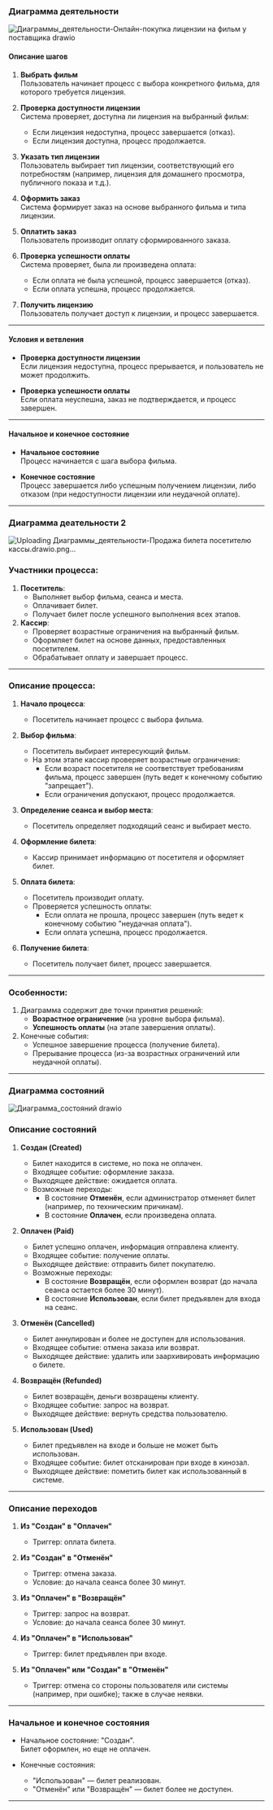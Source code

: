 ### Диаграмма деятельности
![Диаграммы_деятельности-Онлайн-покупка лицензии на фильм у поставщика drawio](https://github.com/user-attachments/assets/a2b742a0-b176-4a73-b970-c21acee78df7)

#### **Описание шагов**

1. **Выбрать фильм**  
    Пользователь начинает процесс с выбора конкретного фильма, для которого требуется лицензия.
    
2. **Проверка доступности лицензии**  
    Система проверяет, доступна ли лицензия на выбранный фильм:
    
    - Если лицензия недоступна, процесс завершается (отказ).
    - Если лицензия доступна, процесс продолжается.
3. **Указать тип лицензии**  
    Пользователь выбирает тип лицензии, соответствующий его потребностям (например, лицензия для домашнего просмотра, публичного показа и т.д.).
    
4. **Оформить заказ**  
    Система формирует заказ на основе выбранного фильма и типа лицензии.
    
5. **Оплатить заказ**  
    Пользователь производит оплату сформированного заказа.
    
6. **Проверка успешности оплаты**  
    Система проверяет, была ли произведена оплата:
    
    - Если оплата не была успешной, процесс завершается (отказ).
    - Если оплата успешна, процесс продолжается.
7. **Получить лицензию**  
    Пользователь получает доступ к лицензии, и процесс завершается.
    

---

#### **Условия и ветвления**

- **Проверка доступности лицензии**  
    Если лицензия недоступна, процесс прерывается, и пользователь не может продолжить.
    
- **Проверка успешности оплаты**  
    Если оплата неуспешна, заказ не подтверждается, и процесс завершен.
    

---

#### **Начальное и конечное состояние**

- **Начальное состояние**  
    Процесс начинается с шага выбора фильма.
    
- **Конечное состояние**  
    Процесс завершается либо успешным получением лицензии, либо отказом (при недоступности лицензии или неудачной оплате).

---

### Диаграмма деательности 2

![Uploading Диаграммы_деятельности-Продажа билета посетителю кассы.drawio.png…]()


### **Участники процесса:**

1. **Посетитель**:
    - Выполняет выбор фильма, сеанса и места.
    - Оплачивает билет.
    - Получает билет после успешного выполнения всех этапов.
2. **Кассир**:
    - Проверяет возрастные ограничения на выбранный фильм.
    - Оформляет билет на основе данных, предоставленных посетителем.
    - Обрабатывает оплату и завершает процесс.

---

### **Описание процесса:**

1. **Начало процесса**:
    
    - Посетитель начинает процесс с выбора фильма.
2. **Выбор фильма**:
    
    - Посетитель выбирает интересующий фильм.
    - На этом этапе кассир проверяет возрастные ограничения:
        - Если возраст посетителя не соответствует требованиям фильма, процесс завершен (путь ведет к конечному событию "запрещает").
        - Если ограничения допускают, процесс продолжается.
3. **Определение сеанса и выбор места**:
    
    - Посетитель определяет подходящий сеанс и выбирает место.
4. **Оформление билета**:
    
    - Кассир принимает информацию от посетителя и оформляет билет.
5. **Оплата билета**:
    
    - Посетитель производит оплату.
    - Проверяется успешность оплаты:
        - Если оплата не прошла, процесс завершен (путь ведет к конечному событию "неудачная оплата").
        - Если оплата успешна, процесс продолжается.
6. **Получение билета**:
    
    - Посетитель получает билет, процесс завершается.

---

### **Особенности:**

1. Диаграмма содержит две точки принятия решений:
    - **Возрастное ограничение** (на уровне выбора фильма).
    - **Успешность оплаты** (на этапе завершения оплаты).
2. Конечные события:
    - Успешное завершение процесса (получение билета).
    - Прерывание процесса (из-за возрастных ограничений или неудачной оплаты).
---

### Диаграмма состояний
![Диаграмма_состояний drawio](https://github.com/user-attachments/assets/f46be5d2-6592-4106-88ba-24d81f484798)


### **Описание состояний**

1. **Создан (Created)**
    
    - Билет находится в системе, но пока не оплачен.
    - Входящее событие: оформление заказа.
    - Выходящее действие: ожидается оплата.
    - Возможные переходы:
        - В состояние **Отменён**, если администратор отменяет билет (например, по техническим причинам).
        - В состояние **Оплачен**, если произведена оплата.
2. **Оплачен (Paid)**
    
    - Билет успешно оплачен, информация отправлена клиенту.
    - Входящее событие: получение оплаты.
    - Выходящее действие: отправить билет покупателю.
    - Возможные переходы:
        - В состояние **Возвращён**, если оформлен возврат (до начала сеанса остается более 30 минут).
        - В состояние **Использован**, если билет предъявлен для входа на сеанс.
3. **Отменён (Cancelled)**
    
    - Билет аннулирован и более не доступен для использования.
    - Входящее событие: отмена заказа или возврат.
    - Выходящее действие: удалить или заархивировать информацию о билете.
4. **Возвращён (Refunded)**
    
    - Билет возвращён, деньги возвращены клиенту.
    - Входящее событие: запрос на возврат.
    - Выходящее действие: вернуть средства пользователю.
5. **Использован (Used)**
    
    - Билет предъявлен на входе и больше не может быть использован.
    - Входящее событие: билет отсканирован при входе в кинозал.
    - Выходящее действие: пометить билет как использованный в системе.

---

### **Описание переходов**

1. **Из "Создан" в "Оплачен"**
    
    - Триггер: оплата билета.
2. **Из "Создан" в "Отменён"**
    
    - Триггер: отмена заказа.
    - Условие: до начала сеанса более 30 минут.
3. **Из "Оплачен" в "Возвращён"**
    
    - Триггер: запрос на возврат.
    - Условие: до начала сеанса более 30 минут.
4. **Из "Оплачен" в "Использован"**
    
    - Триггер: билет предъявлен при входе.
5. **Из "Оплачен" или "Создан" в "Отменён"**
    
    - Триггер: отмена со стороны пользователя или системы (например, при ошибке); также в случае неявки.

---

### **Начальное и конечное состояния**

- Начальное состояние: "Создан".  
    Билет оформлен, но еще не оплачен.
    
- Конечные состояния:
    
    - "Использован" — билет реализован.
    - "Отменён" или "Возвращён" — билет более не доступен.

---
